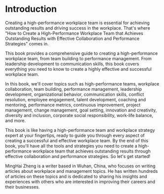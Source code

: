 # Introduction

Creating a high-performance workplace team is essential for achieving outstanding results and driving success in the workplace. That's where "How to Create a High-Performance Workplace Team that Achieves Outstanding Results with Effective Collaboration and Performance Strategies" comes in.

This book provides a comprehensive guide to creating a high-performance workplace team, from team building to performance management. From leadership development to communication skills, this book covers everything you need to know to create a highly effective and successful workplace team.

In this book, we'll cover topics such as high-performance teams, workplace collaboration, team building, performance management, leadership development, organizational behavior, communication skills, conflict resolution, employee engagement, talent development, coaching and mentoring, performance metrics, continuous improvement, project management, change management, goal setting, innovation and creativity, diversity and inclusion, corporate social responsibility, work-life balance, and more.

This book is like having a high-performance team and workplace strategy expert at your fingertips, ready to guide you through every aspect of creating a successful and effective workplace team. By the end of this book, you'll have all the tools and strategies you need to create a high-performance workplace team that achieves outstanding results through effective collaboration and performance strategies. So let's get started!

MingHai Zheng is a writer based in Wuhan, China, who focuses on writing articles about workplace and management topics. He has written hundreds of articles on these topics and is dedicated to sharing his insights and experiences with others who are interested in improving their careers and their businesses.
